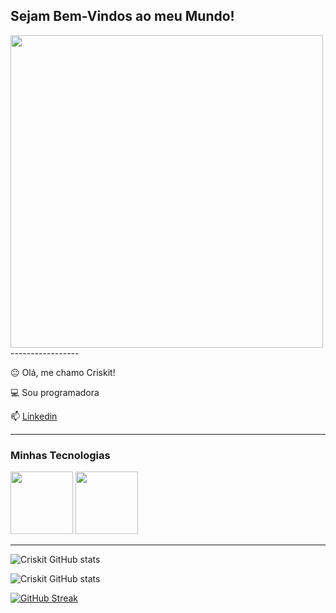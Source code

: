 ## Sejam Bem-Vindos ao meu Mundo!

<!-- Gif da Garota Programadora, com mesmo tamanho -->
<img src="https://miro.medium.com/max/1600/0*K2WLMTExLyida7OR.gif" width="500"/>
-----------------

😐 Olá, me chamo Criskit!

💻 Sou programadora

📫 [Linkedin](#)

---------------

### Minhas Tecnologias

<img src="https://cdn.jsdelivr.net/gh/devicons/devicon@latest/icons/c/c-original.svg" width="100px"> <img src="https://cdn.jsdelivr.net/gh/devicons/devicon@latest/icons/python/python-original.svg" width="100px">
 
-----------------


![Criskit GitHub stats](https://github-readme-stats.vercel.app/api?username=criskit&show_icons=true&theme=radical)

![Criskit GitHub stats](https://github-readme-stats.vercel.app/api/top-langs/?username=criskit&layout=compact&langs_count=7&theme=dracula)

[![GitHub Streak](https://github-readme-streak-stats.herokuapp.com/?Criskit=DenverCoder1)](https://git.io/streak-stats)



